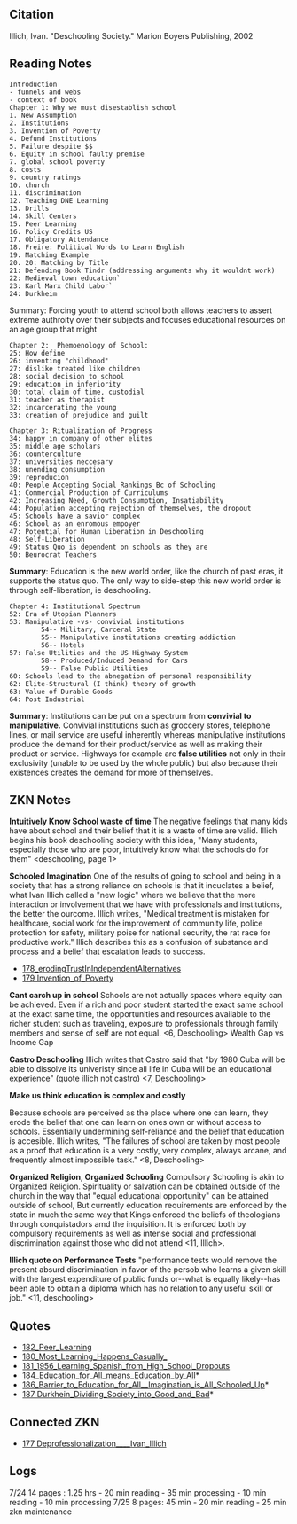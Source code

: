 ## Citation

Illich, Ivan. "Deschooling Society." Marion Boyers Publishing, 2002

## Reading Notes
	
	Introduction
	- funnels and webs
	- context of book
	Chapter 1: Why we must disestablish school
	1. New Assumption
	2. Institutions
	3. Invention of Poverty
	4. Defund Institutions
	5. Failure despite $$
	6. Equity in school faulty premise
	7. global school poverty 
	8. costs
	9. country ratings
	10. church
	11. discrimination
	12. Teaching DNE Learning
	13. Drills
	14. Skill Centers
	15. Peer Learning
	16. Policy Credits US
	17. Obligatory Attendance
	18. Freire: Political Words to Learn English
	19. Matching Example
	20. 20: Matching by Title
    21: Defending Book Tindr (addressing arguments why it wouldnt work)
    22: Medieval town education`
    23: Karl Marx Child Labor`
    24: Durkheim
    
Summary: Forcing youth to attend school both allows teachers to assert extreme authroity over their subjects and focuses educational resources on an age group that might 
    
    Chapter 2:  Phemoenology of School: 
    25: How define
    26: inventing "childhood"
    27: dislike treated like children
    28: social decision to school
    29: education in inferiority
    30: total claim of time, custodial
    31: teacher as therapist
    32: incarcerating the young
    33: creation of prejudice and guilt
    
    Chapter 3: Ritualization of Progress
    34: happy in company of other elites
    35: middle age scholars
    36: counterculture 
    37: universities neccesary 
    38: unending consumption
    39: reproducion
    40: People Accepting Social Rankings Bc of Schooling
    41: Commercial Production of Curriculums
    42: Increasing Need, Growth Consumption, Insatiability
    44: Population accepting rejection of themselves, the dropout
    45: Schools have a savior complex
    46: School as an enromous empoyer
    47: Potential for Human Liberation in Deschooling
    48: Self-Liberation
    49: Status Quo is dependent on schools as they are
    50: Beurocrat Teachers
**Summary**: Education is the new world order, like the church of past eras, it supports the status quo. The only way to side-step this new world order is through self-liberation, ie deschooling. 

	Chapter 4: Institutional Spectrum
    52: Era of Utopian Planners
    53: Manipulative -vs- convivial institutions
			54-- Military, Carceral State
			55-- Manipulative institutions creating addiction 
			56-- Hotels
	57: False Utilities and the US Highway System
	        58-- Produced/Induced Demand for Cars
	        59-- False Public Utilities
	60: Schools lead to the abnegation of personal responsibility
	62: Elite-Structural (I think) theory of growth
	63: Value of Durable Goods
	64: Post Industrial

**Summary**: Institutions can be put on a spectrum from **convivial to manipulative.** Convivial institutions such as groccery stores, telephone lines, or mail service are useful inherently whereas manipulative institutions produce the demand for their product/service as well as making their product or service. Highways for example are **false utilities** not only in their exclusivity (unable to be used by the whole public) but also because their existences creates the demand for more of themselves. 

    


## ZKN Notes 

**Intuitively Know School waste of time**
The negative feelings that many kids have about school and their belief that it is a waste of time are valid. Illich begins his book deschooling society with this idea, "Many students, especially those who are poor, intuitively know what the schools do for them" 
<deschooling, page 1>

**Schooled Imagination**
One of the results of going to school and being in a society that has a strong reliance on schools is that it incuclates a belief, what Ivan Illich called a "new logic" where we believe that the more interaction or involvement that we have with professionals and institutions, the better the ourcome. Illich writes, "Medical treatment is mistaken for healthcare, social work for the improvement of community life, police protection for safety, military poise for national security, the rat race for productive work." Illich describes this as a confusion of substance and process and a belief that escalation leads to success. <introduction> 

* [178_erodingTrustInIndependentAlternatives](../zzzzz_cards/178_erodingTrustInIndependentAlternatives.md)
* [179 Invention_of_Poverty](../zzzzz_cards/179%20Invention_of_Poverty.md)


**Cant carch up in school**
Schools are not actually spaces where equity can be achieved. Even if a rich and poor student started the exact same school at the exact same time, the opportunities and resources available to the richer student such as traveling, exposure to professionals through family members and sense of self are not equal. <6, Deschooling>
	Wealth Gap vs Income Gap


**Castro Deschooling**
Illich writes that Castro said that "by 1980 Cuba will be able to dissolve its univeristy since all life in Cuba will be an educational experience" (quote illich not castro) <7, Deschooling> 

**Make us think education is complex and costly** 

Because schools are perceived as the place where one can learn, they erode the belief that one can learn on ones own or without access to schools. Essentially undermining self-reliance and the belief that education is accesible. Illich writes, "The failures of school are taken by most people as a proof that education is a very costly, very complex, always arcane, and frequently almost impossible task." 
<8, Deschooling> 


**Organized Religion, Organized Schooling**
Compulsory Schooling is akin to Organized Religion. Spirituality or salvation can be obtained outside of the church in the way that "equal educational opportunity" can be attained outside of school, But currently education requirements are enforced by the state in much the same way that Kings enforced the beliefs of theologians through conquistadors amd the inquisition. It is enforced both by compulsory requirements as well as intense social and professional discrimination against those who did not attend <11, Illich>. 


**Illich quote on Performance Tests** 
"performance tests would remove the present absurd discrimination in favor of the persob who learns a given skill with the largest expenditure of public funds or--what is equally likely--has been able to obtain a diploma which has no relation to any useful skill or job." <11, deschooling>

## Quotes 
* [182_Peer_Learning](../zzzzz_cards/182_Peer_Learning.md)
* [180_Most_Learning_Happens_Casually_](../zzzzz_cards/180_Most_Learning_Happens_Casually_.md)
* [181_1956_Learning_Spanish_from_High_School_Dropouts](../zzzzz_cards/181_1956_Learning_Spanish_from_High_School_Dropouts.md)
* [184_Education_for_All_means_Education_by_All](../zzzzz_cards/184_Education_for_All_means_Education_by_All.md)*
* [186_Barrier_to_Education_for_All__Imagination_is_All_Schooled_Up](../zzzzz_cards/186_Barrier_to_Education_for_All__Imagination_is_All_Schooled_Up.md)*
* [187 Durkhein_Dividing_Society_into_Good_and_Bad](../zzzzz_cards/187%20Durkhein_Dividing_Society_into_Good_and_Bad.md)*

## Connected ZKN
* [177 Deprofessionalization____Ivan_Illich](../zzzzz_cards/177%20Deprofessionalization____Ivan_Illich.md)

## Logs

7/24  14 pages : 1.25 hrs
	- 20 min reading
	- 35 min processing
	- 10 min reading
	- 10 min processing 
7/25 8 pages: 45 min
	- 20 min reading
	- 25 min zkn maintenance